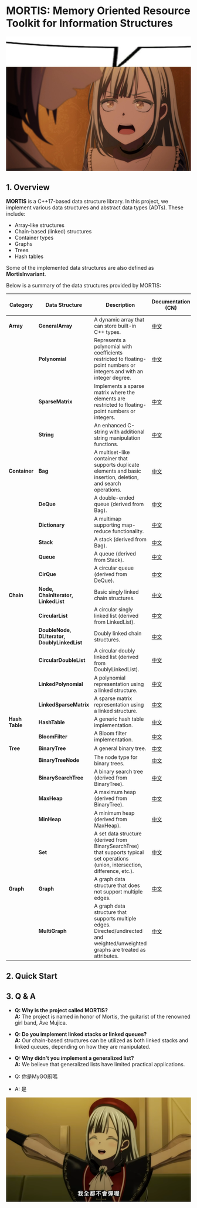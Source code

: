 # MORTIS: Memory Oriented Resource Toolkit for Information Structures

![image](./media/mortis.jpg)

## 1. Overview

**MORTIS** is a C++17-based data structure library. In this project, we implement various data structures and abstract data types (ADTs). These include:

- Array-like structures  
- Chain-based (linked) structures  
- Container types  
- Graphs  
- Trees  
- Hash tables

Some of the implemented data structures are also defined as **MortisInvariant**.

Below is a summary of the data structures provided by MORTIS:

| **Category**  | **Data Structure**       | **Description**                                                                                                                                         | **Documentation (CN)**                      | **Documentation (EN)**                      | **Data Types Accepted** |
|---------------|--------------------------|---------------------------------------------------------------------------------------------------------------------------------------------------------|---------------------------------------------|---------------------------------------------|-------------------------|
| **Array**     | **GeneralArray**         | A dynamic array that can store built-in C++ types.                                                                                                    | [中文](./docs_CN/GeneralArray.md)           | [English](./docs_EN/GeneralArray.md)         |                         |
|               | **Polynomial**           | Represents a polynomial with coefficients restricted to floating-point numbers or integers and with an integer degree.                                 | [中文](./docs_CN/Polynomial.md)             | [English](./docs_EN/Polynomial.md)           |                         |
|               | **SparseMatrix**         | Implements a sparse matrix where the elements are restricted to floating-point numbers or integers.                                                   | [中文](./docs_CN/SparseMatrix.md)           | [English](./docs_EN/SparseMatrix.md)         |                         |
|               | **String**               | An enhanced C-string with additional string manipulation functions.                                                                                   | [中文](./docs_CN/String.md)                 | [English](./docs_EN/String.md)               |                         |
| **Container** | **Bag**                  | A multiset-like container that supports duplicate elements and basic insertion, deletion, and search operations.                                        | [中文](./docs_CN/Bag.md)                    | [English](./docs_EN/Bag.md)                    |                         |
|               | **DeQue**                | A double-ended queue (derived from Bag).                                                                                                              | [中文](./docs_CN/DeQue.md)                  | [English](./docs_EN/DeQue.md)                  |                         |
|               | **Dictionary**           | A multimap supporting map-reduce functionality.                                                                                                       | [中文](./docs_CN/Dictionary.md)             | [English](./docs_EN/Dictionary.md)           |                         |
|               | **Stack**                | A stack (derived from Bag).                                                                                                                             | [中文](./docs_CN/Stack.md)                  | [English](./docs_EN/Stack.md)                  |                         |
|               | **Queue**                | A queue (derived from Stack).                                                                                                                           | [中文](./docs_CN/Queue.md)                  | [English](./docs_EN/Queue.md)                  |                         |
|               | **CirQue**               | A circular queue (derived from DeQue).                                                                                                                  | [中文](./docs_CN/CirQue.md)                 | [English](./docs_EN/CirQue.md)                 |                         |
| **Chain**     | **Node, ChainIterator, LinkedList** | Basic singly linked chain structures.                                                                                                                 | [中文](./docs_CN/LinkedList.md)             | [English](./docs_EN/LinkedList.md)             |                         |
|               | **CircularList**         | A circular singly linked list (derived from LinkedList).                                                                                              | [中文](./docs_CN/CircularList.md)           | [English](./docs_EN/CircularList.md)           |                         |
|               | **DoubleNode, DLIterator, DoublyLinkedList** | Doubly linked chain structures.                                                                                                                         | [中文](./docs_CN/DoublyLinkedList.md)       | [English](./docs_EN/DoublyLinkedList.md)       |                         |
|               | **CircularDoubleList**   | A circular doubly linked list (derived from DoublyLinkedList).                                                                                          | [中文](./docs_CN/CircularDoubleList.md)     | [English](./docs_EN/CircularDoubleList.md)     |                         |
|               | **LinkedPolynomial**     | A polynomial representation using a linked structure.                                                                                                 | [中文](./docs_CN/LinkedPolynomial.md)       | [English](./docs_EN/LinkedPolynomial.md)       |                         |
|               | **LinkedSparseMatrix**   | A sparse matrix representation using a linked structure.                                                                                              | [中文](./docs_CN/LinkedSparseMatrix.md)     | [English](./docs_EN/LinkedSparseMatrix.md)     |                         |
| **Hash Table**| **HashTable**            | A generic hash table implementation.                                                                                                                  | [中文](./docs_CN/HashTable.md)              | [English](./docs_EN/HashTable.md)              |                         |
|               | **BloomFilter**          | A Bloom filter implementation.                                                                                                                          | [中文](./docs_CN/BloomFilter.md)            | [English](./docs_EN/BloomFilter.md)            |                         |
| **Tree**      | **BinaryTree**           | A general binary tree.                                                                                                                                  | [中文](./docs_CN/BinaryTree.md)             | [English](./docs_EN/BinaryTree.md)             |                         |
|               | **BinaryTreeNode**       | The node type for binary trees.                                                                                                                         | [中文](./docs_CN/BinaryTreeNode.md)         | [English](./docs_EN/BinaryTreeNode.md)         |                         |
|               | **BinarySearchTree**     | A binary search tree (derived from BinaryTree).                                                                                                         | [中文](./docs_CN/BinarySearchTree.md)       | [English](./docs_EN/BinarySearchTree.md)       |                         |
|               | **MaxHeap**              | A maximum heap (derived from BinaryTree).                                                                                                               | [中文](./docs_CN/MaxHeap.md)                | [English](./docs_EN/MaxHeap.md)                |                         |
|               | **MinHeap**              | A minimum heap (derived from MaxHeap).                                                                                                                  | [中文](./docs_CN/MinHeap.md)                | [English](./docs_EN/MinHeap.md)                |                         |
|               | **Set**                  | A set data structure (derived from BinarySearchTree) that supports typical set operations (union, intersection, difference, etc.).                      | [中文](./docs_CN/Set.md)                    | [English](./docs_EN/Set.md)                    |                         |
| **Graph**     | **Graph**                | A graph data structure that does not support multiple edges.                                                                                          | [中文](./docs_CN/Graph.md)                  | [English](./docs_EN/Graph.md)                  |                         |
|               | **MultiGraph**         | A graph data structure that supports multiple edges. Directed/undirected and weighted/unweighted graphs are treated as attributes.                     | [中文](./docs_CN/MultiGraph.md)           | [English](./docs_EN/MultiGraph.md)           |                         |


## 2. Quick Start 

<!--leave blank now-->

## 3. Q & A

- **Q: Why is the project called MORTIS?**  
  **A:** The project is named in honor of Mortis, the guitarist of the renowned girl band, Ave Mujica.

- **Q: Do you implement linked stacks or linked queues?**  
  **A:** Our chain-based structures can be utilized as both linked stacks and linked queues, depending on how they are manipulated.

- **Q: Why didn't you implement a generalized list?**  
  **A:** We believe that generalized lists have limited practical applications.


- Q: 你是MyGO廚嗎
- A: 是

![image](./media/mortis2.png)